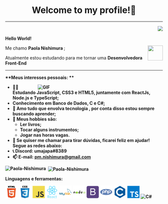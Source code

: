 <h1 align="center"> Welcome to my profile!👋 </h1>
<hr />
<a href= "https://github.com/paolanishi" target="_blank">
  <img align= "right" src="https://cdn.iconscout.com/icon/free/png-256/github-108-438008.png" widht="48px" height="48px">
  </a><br />
  <p align ="left">
  <b> Hello World!</b>
  </p>
 <a href="https://www.linkedin.com/in/paola-nishimura-6666bb211/" target="_blank">
  <img align="right" src="https://i.ibb.co/Kx2GSrT/linkedin.png" width="48px" height="48px">
</a>
<p align= left">
               Me chamo <b> Paola Nishimura </b>;
               </p>
               <p align="left">
  Atualmente estou estudando para me tornar uma <b> Desenvolvedora Front-End <br />

  <hr />
  
  **Meus interesses pessoais: **
 
 <img align="right" alt="GIF" src="https://octocat-generator-assets.githubusercontent.com/my-octocat-1624463626858.png" width="400px" />
 
- 👩‍💻 Estudando JavaScript, CSS3 e HTML5, juntamente com ReactJs, Node.js e TypeScript;
- Conhecimento em Banco de Dados, C e C#;
- 💼 Amo tudo que envolva tecnologia , por conta disso estou sempre buscando aprender;
- 👾 Meus hobbies são: 
  - Ler livros;
  - Tocar alguns instrumentos;
  - Jogar nas horas vagas.
- 💬 Se quiser me chamar para tirar dúvidas, ficarei feliz em ajudar! Segue as redes abaixo:
- 📞 Discord: umajapa#8389
- 📫 E-mail: pm.nishimura@gmail.com
<p>
  <img align="left" src="https://github-readme-stats.vercel.app/api/top-langs/?username=paolanishi&layout=compact&theme=graywhite&title_color=268bd2" alt="Paola-Nishimura" />
</p>
<p>&nbsp;
  <img align="center" src="https://github-readme-stats.vercel.app/api?username=paolanishi&count_private=true&show_icons=true&theme=graywhite&icon_color=268bd2&title_color=268bd2" alt="Paola-Nishimura" />
</p>

**Linguagens e ferramentas:**

<p align="left">
<img src="https://raw.githubusercontent.com/devicons/devicon/master/icons/html5/html5-original-wordmark.svg" alt="html5" width="40" height="40"/> 
<img src="https://raw.githubusercontent.com/devicons/devicon/master/icons/css3/css3-original-wordmark.svg" alt="css3" width="40" height="40"/> 
<img src="https://raw.githubusercontent.com/devicons/devicon/master/icons/javascript/javascript-original.svg" alt="javascript" width="40" height="40"/> 
<img src="https://raw.githubusercontent.com/devicons/devicon/master/icons/react/react-original-wordmark.svg" alt="react" width="40" height="40"/>
<img src="https://raw.githubusercontent.com/devicons/devicon/master/icons/mysql/mysql-original-wordmark.svg" alt="mysql" width="40" height="40"/> 
<img src="https://raw.githubusercontent.com/devicons/devicon/master/icons/nodejs/nodejs-original-wordmark.svg" alt="nodejs" width="40" height="40"/> 
<img src="https://raw.githubusercontent.com/devicons/devicon/master/icons/bootstrap/bootstrap-plain.svg" alt="Bootstrap" width="40" height="40" />
<img src="https://raw.githubusercontent.com/devicons/devicon/master/icons/php/php-plain.svg" alt="PHP" width="40" height="40" />
<img src="https://raw.githubusercontent.com/devicons/devicon/master/icons/c/c-plain.svg" alt="C" width="40" height="40" />
<img src="https://raw.githubusercontent.com/devicons/devicon/master/icons/typescript/typescript-plain.svg" alt="typescript" width="40" height="40" />
<img src="https://raw.githubusercontent.com/devicons/devicon/master/icons/c#/c#-plain.svg" alt="C#" width="40" height="40" />

</p>

